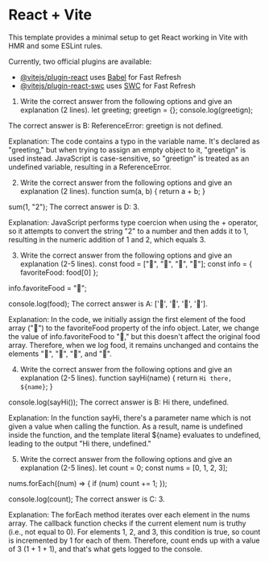 # React + Vite

This template provides a minimal setup to get React working in Vite with HMR and some ESLint rules.

Currently, two official plugins are available:

- [@vitejs/plugin-react](https://github.com/vitejs/vite-plugin-react/blob/main/packages/plugin-react/README.md) uses [Babel](https://babeljs.io/) for Fast Refresh
- [@vitejs/plugin-react-swc](https://github.com/vitejs/vite-plugin-react-swc) uses [SWC](https://swc.rs/) for Fast Refresh




1. Write the correct answer from the following options and give an explanation (2 lines).
let greeting;
greetign = {};
console.log(greetign);


The correct answer is B: ReferenceError: greetign is not defined.

Explanation: The code contains a typo in the variable name. It's declared as "greeting," but when trying to assign an empty object to it, "greetign" is used instead. JavaScript is case-sensitive, so "greetign" is treated as an undefined variable, resulting in a ReferenceError.


2. Write the correct answer from the following options and give an explanation (2 lines).
function sum(a, b) {
  return a + b;
}

sum(1, "2");
The correct answer is D: 3.

Explanation: JavaScript performs type coercion when using the + operator, so it attempts to convert the string "2" to a number and then adds it to 1, resulting in the numeric addition of 1 and 2, which equals 3.


3. Write the correct answer from the following options and give an explanation (2-5 lines).
const food = ["🍕", "🍫", "🥑", "🍔"];
const info = { favoriteFood: food[0] };

info.favoriteFood = "🍝";

console.log(food);
The correct answer is A: ['🍕', '🍫', '🥑', '🍔'].

Explanation: In the code, we initially assign the first element of the food array ("🍕") to the favoriteFood property of the info object. Later, we change the value of info.favoriteFood to "🍝," but this doesn't affect the original food array. Therefore, when we log food, it remains unchanged and contains the elements "🍕", "🍫", "🥑", and "🍔".



4. Write the correct answer from the following options and give an explanation (2-5 lines).
function sayHi(name) {
  return `Hi there, ${name}`;
}

console.log(sayHi());
The correct answer is B: Hi there, undefined.

Explanation: In the function sayHi, there's a parameter name which is not given a value when calling the function. As a result, name is undefined inside the function, and the template literal ${name} evaluates to undefined, leading to the output "Hi there, undefined."




5. Write the correct answer from the following options and give an explanation (2-5 lines).
let count = 0;
const nums = [0, 1, 2, 3];

nums.forEach((num) => {
  if (num) count += 1;
});

console.log(count);
The correct answer is C: 3.

Explanation: The forEach method iterates over each element in the nums array. The callback function checks if the current element num is truthy (i.e., not equal to 0). For elements 1, 2, and 3, this condition is true, so count is incremented by 1 for each of them. Therefore, count ends up with a value of 3 (1 + 1 + 1), and that's what gets logged to the console.




